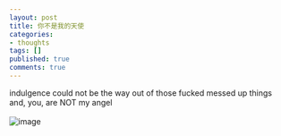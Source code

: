 ```yaml
---
layout: post
title: 你不是我的天使
categories:
- thoughts
tags: []
published: true
comments: true
---
```

<p><div>indulgence could not be the way out of those fucked messed up things and,&nbsp;you, are NOT my angel</div><div><br /><img src="http://pic.yupoo.com/walkerwzy/0173286c7855/840f96qd.jpg" border="0" alt="image" /><br /></div></p>
